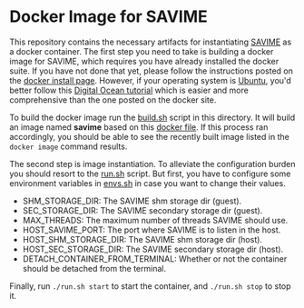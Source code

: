 # Docker Image for SAVIME

This repository contains the necessary artifacts for instantiating [SAVIME](https://github.com/hllustosa/Savime) as a docker container. The first step you need to take is building a docker image for SAVIME, which requires you have already installed the docker suite. If you have not done that yet, please follow the instructions posted on the [docker install page](https://docs.docker.com/install/). However, if your operating system is [Ubuntu](https://ubuntu.com/), you'd better follow this [Digital Ocean tutorial](https://www.digitalocean.com/community/tutorials/how-to-install-and-use-docker-on-ubuntu-18-04) which is easier and more comprehensive than the one posted on the docker site.

To build the docker image run the [build.sh](build.sh) script in this directory. It will build an image named **savime** based on this [docker file](Dockerfile). If this process ran accordingly, you should be able to see the recently built image listed in the `docker image` command results. 

The second step is image instantiation. To alleviate the configuration burden you should resort to the [run.sh](run.sh) script. But first, you have to configure some environment variables in [envs.sh](envs.sh) in case you want to change their values.

- SHM_STORAGE_DIR: The SAVIME shm storage dir (guest).
- SEC_STORAGE_DIR: The SAVIME secondary storage dir (guest).
- MAX_THREADS: The maximum number of threads SAVIME should use.
- HOST_SAVIME_PORT: The port where SAVIME is to listen in the host.
- HOST_SHM_STORAGE_DIR: The SAVIME shm storage dir (host).
- HOST_SEC_STORAGE_DIR: The SAVIME secondary storage dir (host).
- DETACH_CONTAINER_FROM_TERMINAL: Whether or not the container should be detached from the terminal.

Finally, run `./run.sh start` to start the container, and `./run.sh stop` to stop it. 



